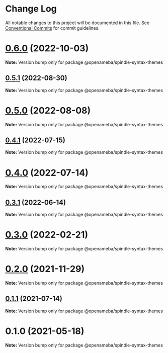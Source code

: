 # Change Log

All notable changes to this project will be documented in this file.
See [Conventional Commits](https://conventionalcommits.org) for commit guidelines.

# [0.6.0](https://github.com/openameba/spindle/compare/@openameba/spindle-syntax-themes@0.5.1...@openameba/spindle-syntax-themes@0.6.0) (2022-10-03)

**Note:** Version bump only for package @openameba/spindle-syntax-themes





## [0.5.1](https://github.com/openameba/spindle/compare/@openameba/spindle-syntax-themes@0.5.0...@openameba/spindle-syntax-themes@0.5.1) (2022-08-30)

**Note:** Version bump only for package @openameba/spindle-syntax-themes





# [0.5.0](https://github.com/openameba/spindle/compare/@openameba/spindle-syntax-themes@0.4.1...@openameba/spindle-syntax-themes@0.5.0) (2022-08-08)

**Note:** Version bump only for package @openameba/spindle-syntax-themes





## [0.4.1](https://github.com/openameba/spindle/compare/@openameba/spindle-syntax-themes@0.4.0...@openameba/spindle-syntax-themes@0.4.1) (2022-07-15)

**Note:** Version bump only for package @openameba/spindle-syntax-themes





# [0.4.0](https://github.com/openameba/spindle/compare/@openameba/spindle-syntax-themes@0.3.1...@openameba/spindle-syntax-themes@0.4.0) (2022-07-14)

**Note:** Version bump only for package @openameba/spindle-syntax-themes





## [0.3.1](https://github.com/openameba/spindle/compare/@openameba/spindle-syntax-themes@0.3.0...@openameba/spindle-syntax-themes@0.3.1) (2022-06-14)

**Note:** Version bump only for package @openameba/spindle-syntax-themes





# [0.3.0](https://github.com/openameba/spindle/compare/@openameba/spindle-syntax-themes@0.2.0...@openameba/spindle-syntax-themes@0.3.0) (2022-02-21)

**Note:** Version bump only for package @openameba/spindle-syntax-themes





# [0.2.0](https://github.com/openameba/spindle/compare/@openameba/spindle-syntax-themes@0.1.1...@openameba/spindle-syntax-themes@0.2.0) (2021-11-29)

**Note:** Version bump only for package @openameba/spindle-syntax-themes





## [0.1.1](https://github.com/openameba/spindle/compare/@openameba/spindle-syntax-themes@0.1.0...@openameba/spindle-syntax-themes@0.1.1) (2021-07-14)

**Note:** Version bump only for package @openameba/spindle-syntax-themes





# 0.1.0 (2021-05-18)

**Note:** Version bump only for package @openameba/spindle-syntax-themes
